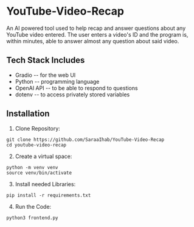 # YouTube-Video-Recap
An AI powered tool used to help recap and answer questions about any YouTube video entered. The user enters a video's ID and the program is, within minutes, able to answer almost any question about said video.
## Tech Stack Includes
- Gradio -- for the web UI
- Python -- programming language
- OpenAI API -- to be able to respond to questions
- dotenv -- to access privately stored variables
## Installation
1) Clone Repository:
```
git clone https://github.com/SaraaIhab/YouTube-Video-Recap
cd youtube-video-recap
```
2) Create a virtual space:
```
python -m venv venv
source venv/bin/activate
```
3) Install needed Libraries:
```
pip install -r requirements.txt
```
4) Run the Code:
```
python3 frontend.py
```
